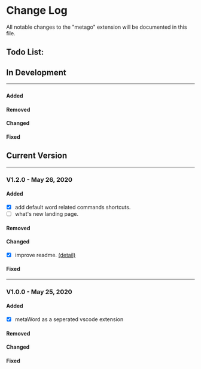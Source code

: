# Change Log
All notable changes to the "metago" extension will be documented in this file.

## Todo List:

## In Development

---
### 
#### Added
#### Removed
#### Changed
#### Fixed

## Current Version
---
### V1.2.0 - May 26, 2020
#### Added
 - [x] add default word related commands shortcuts.
 - [ ] what's new landing page.
#### Removed
#### Changed
 - [x] improve readme. <a href="https://github.com/metaseed/metaGo/blob/master/src/metaWord/README.md">(detail)</a>
#### Fixed
---
### V1.0.0 - May 25, 2020
#### Added
 - [x] metaWord as a seperated vscode extension
#### Removed
#### Changed
#### Fixed
